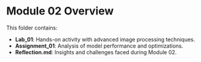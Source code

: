 # Module 02 Overview

This folder contains:
- **Lab_01**: Hands-on activity with advanced image processing techniques.
- **Assignment_01**: Analysis of model performance and optimizations.
- **Reflection.md**: Insights and challenges faced during Module 02.
